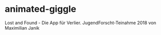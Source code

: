 # animated-giggle
Lost and Found - Die App für Verlier. JugendForscht-Teinahme 2018 von Maximilian Janik
